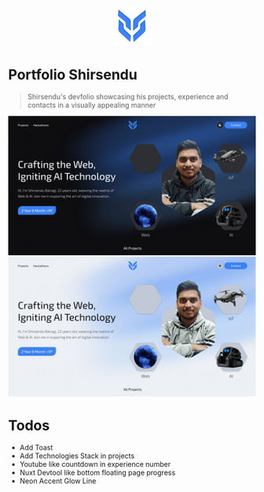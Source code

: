 <p align="center">
  <img src="./public/logo-512.png" lt="Logo" width="80" />
<p>

# Portfolio Shirsendu
> Shirsendu's devfolio showcasing his projects, experience and contacts in a visually appealing manner

![Landing](public/previews/landing-dark.jpg)
![Landing](public/previews/landing-light.jpg)

# Todos
- Add Toast
- Add Technologies Stack in projects
- Youtube like countdown in experience number
- Nuxt Devtool like bottom floating page progress
- Neon Accent Glow Line